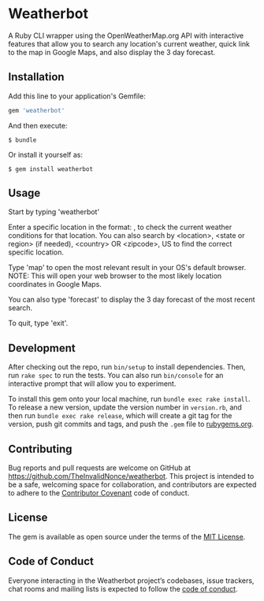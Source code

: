 # Weatherbot

A Ruby CLI wrapper using the OpenWeatherMap.org API with interactive features that allow you to search any location's current weather, quick link to the map in Google Maps, and also display the 3 day forecast.

## Installation

Add this line to your application's Gemfile:

```ruby
gem 'weatherbot'
```

And then execute:

    $ bundle

Or install it yourself as:

    $ gem install weatherbot

## Usage
Start by typing 'weatherbot'

Enter a specific location in the format: <location>, <country> to check the current weather conditions for that location. You can also search by \<location\>, \<state or region\> (if needed), \<country\> OR \<zipcode\>, US to find the correct specific location.

Type 'map' to open the most relevant result in your OS's default browser.
NOTE: This will open your web browser to the most likely location coordinates in Google Maps.

You can also type 'forecast' to display the 3 day forecast of the most recent search.

To quit, type 'exit'.

## Development

After checking out the repo, run `bin/setup` to install dependencies. Then, run `rake spec` to run the tests. You can also run `bin/console` for an interactive prompt that will allow you to experiment.

To install this gem onto your local machine, run `bundle exec rake install`. To release a new version, update the version number in `version.rb`, and then run `bundle exec rake release`, which will create a git tag for the version, push git commits and tags, and push the `.gem` file to [rubygems.org](https://rubygems.org).

## Contributing

Bug reports and pull requests are welcome on GitHub at https://github.com/TheInvalidNonce/weatherbot. This project is intended to be a safe, welcoming space for collaboration, and contributors are expected to adhere to the [Contributor Covenant](http://contributor-covenant.org) code of conduct.

## License

The gem is available as open source under the terms of the [MIT License](http://opensource.org/licenses/MIT).

## Code of Conduct

Everyone interacting in the Weatherbot project’s codebases, issue trackers, chat rooms and mailing lists is expected to follow the [code of conduct](https://github.com/TheInvalidNonce/weatherbot/blob/master/CODE_OF_CONDUCT.md).
